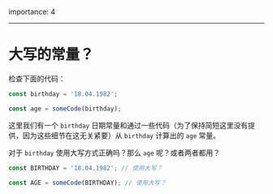 importance: 4

---

# 大写的常量？

检查下面的代码：

```js
const birthday = '18.04.1982';

const age = someCode(birthday);
```

这里我们有一个 `birthday` 日期常量和通过一些代码（为了保持简短这里没有提供，因为这些细节在这无关紧要）从 `birthday` 计算出的 `age` 常量。

对于 `birthday` 使用大写方式正确吗？那么 `age` 呢？或者两者都用？

```js
const BIRTHDAY = '18.04.1982'; // 使用大写？

const AGE = someCode(BIRTHDAY); // 使用大写？
```
